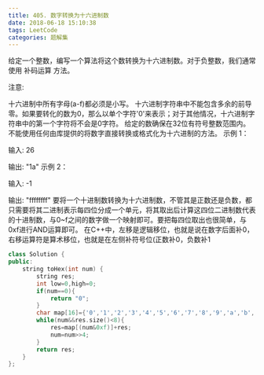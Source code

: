 ```yaml
---
title: 405. 数字转换为十六进制数
date: 2018-06-18 15:10:38
tags: LeetCode
categories: 题解集
---
```



给定一个整数，编写一个算法将这个数转换为十六进制数。对于负整数，我们通常使用 补码运算 方法。

注意:

十六进制中所有字母(a-f)都必须是小写。
十六进制字符串中不能包含多余的前导零。如果要转化的数为0，那么以单个字符'0'来表示；对于其他情况，十六进制字符串中的第一个字符将不会是0字符。 
给定的数确保在32位有符号整数范围内。
不能使用任何由库提供的将数字直接转换或格式化为十六进制的方法。
示例 1：

输入:
26

输出:
"1a"
示例 2：

输入:
-1

输出:
"ffffffff"
要将一个十进制数转换为十六进制数，不管其是正数还是负数，都只需要将其二进制表示每四位分成一个单元，将其取出后计算这四位二进制数代表的十进制数，与0~f之间的数字做一个映射即可。要把每四位取出也很简单，与0xf进行AND运算即可。
在C++中，左移是逻辑移位，也就是说在数字后面补0，右移运算符是算术移位，也就是在左侧补符号位(正数补0，负数补1
```cpp
class Solution {
public:
    string toHex(int num) {
        string res;
        int low=0,high=0;
        if(num==0){
            return "0";
        }
        char map[16]={'0','1','2','3','4','5','6','7','8','9','a','b','c','d','e','f'};
        while(num&&res.size()<8){
            res=map[(num&0xf)]+res;
            num=num>>4;
        }
        return res;
    }
};
```